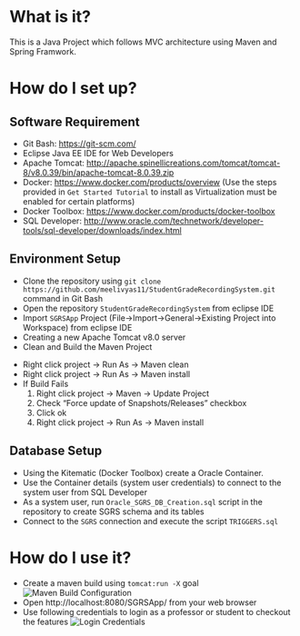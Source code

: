 # What is it?
This is a Java Project which follows MVC architecture using Maven and Spring Framwork.

# How do I set up?
## Software Requirement
 - Git Bash: https://git-scm.com/
 - Eclipse Java EE IDE for Web Developers
 - Apache Tomcat: http://apache.spinellicreations.com/tomcat/tomcat-8/v8.0.39/bin/apache-tomcat-8.0.39.zip
 - Docker: https://www.docker.com/products/overview (Use the steps provided in `Get Started Tutorial` to install as Virtualization must be enabled for certain platforms)
 - Docker Toolbox: https://www.docker.com/products/docker-toolbox
 - SQL Developer: http://www.oracle.com/technetwork/developer-tools/sql-developer/downloads/index.html
 
## Environment Setup
 - Clone the repository using  `git clone https://github.com/meelivyas11/StudentGradeRecordingSystem.git` command in Git Bash
 - Open the repository `StudentGradeRecordingSystem` from eclipse IDE
 - Import `SGRSApp` Project (File->Import->General->Existing Project into Workspace) from eclipse IDE
 - Creating a new Apache Tomcat v8.0 server
 - Clean and Build the Maven Project 
  * Right click project -> Run As -> Maven clean
  * Right click project -> Run As -> Maven install
  * If Build Fails
    1. Right click project -> Maven -> Update Project
    2. Check “Force update of Snapshots/Releases” checkbox
    3. Click ok
    4. Right click project -> Run As -> Maven install

## Database Setup
 - Using the Kitematic (Docker Toolbox) create a Oracle Container.
 - Use the Container details (system user credentials) to connect to the system user from SQL Developer
 - As a system user, run `Oracle_SGRS_DB_Creation.sql` script in the repository to create SGRS schema and its tables
 - Connect to the `SGRS` connection and execute the script `TRIGGERS.sql`

# How do I use it?
 - Create a maven build using `tomcat:run -X` goal
 ![Maven Build Configuration](https://cloud.githubusercontent.com/assets/7827378/21065081/7fbe0da0-be2c-11e6-886a-3c5ab596f66b.PNG "Maven Build Configuration")
 - Open http://localhost:8080/SGRSApp/ from your web browser
 - Use following credentials to login as a professor or student to checkout the features 
 ![Login Credentials](https://cloud.githubusercontent.com/assets/7827378/21064893/7d41d1b6-be2b-11e6-8459-b9f9f247f3fe.PNG "Login Credentials")
